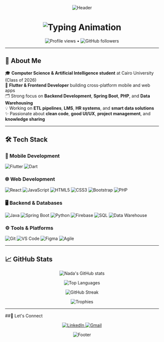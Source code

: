 <div align="center">
  <img src="https://capsule-render.vercel.app/api?type=waving&color=gradient&height=200&section=header&text=Nada%20Ibrahim&fontSize=70&fontAlignY=35&animation=twinkling&fontColor=white" alt="Header" />
</div>

<h1 align="center">
<img src="https://readme-typing-svg.herokuapp.com?font=Righteous&size=35&duration=4000&color=FFD700&center=true&vCenter=true&width=600&height=70&lines=Hi+There!+%F0%9F%91%8B;I'm+Nada+Ibrahim!;CS+%26+AI+Student+%7C+Software+Engineer;" alt="Typing Animation" />
</h1>

<p align="center">
  <img src="https://komarev.com/ghpvc/?username=Nada-Ibrahim12&label=Profile%20views&color=0e75b6&style=flat" alt="Profile views" /> 
  • 
  <img src="https://img.shields.io/github/followers/Nada-Ibrahim12?label=Follow&style=social" alt="GitHub followers" />
</p>

---

## 🌟 About Me


🎓 **Computer Science & Artificial Intelligence student** at Cairo University (Class of 2026)  
📱 **Flutter & Frontend Developer** building cross-platform mobile and web apps  
🗂️ Strong focus on **Backend Development**, **Spring Boot**, **PHP**, and **Data Warehousing**  
💡 Working on **ETL pipelines**, **LMS**, **HR systems**, and **smart data solutions**  
✨ Passionate about **clean code**, **good UI/UX**, **project management**, and **knowledge sharing**

---

## 🛠 Tech Stack

### 📱 Mobile Development
![Flutter](https://img.shields.io/badge/Flutter-02569B?style=for-the-badge&logo=flutter&logoColor=white)
![Dart](https://img.shields.io/badge/Dart-0175C2?style=for-the-badge&logo=dart&logoColor=white)

### 🌐 Web Development
![React](https://img.shields.io/badge/React-20232A?style=for-the-badge&logo=react&logoColor=61DAFB)
![JavaScript](https://img.shields.io/badge/JavaScript-F7DF1E?style=for-the-badge&logo=javascript&logoColor=black)
![HTML5](https://img.shields.io/badge/HTML5-E34F26?style=for-the-badge&logo=html5&logoColor=white)
![CSS3](https://img.shields.io/badge/CSS3-1572B6?style=for-the-badge&logo=css3&logoColor=white)
![Bootstrap](https://img.shields.io/badge/Bootstrap-563D7C?style=for-the-badge&logo=bootstrap&logoColor=white)
![PHP](https://img.shields.io/badge/PHP-777BB4?style=for-the-badge&logo=php&logoColor=white)

### 🖥 Backend & Databases
![Java](https://img.shields.io/badge/Java-007396?style=for-the-badge&logo=java&logoColor=white)
![Spring Boot](https://img.shields.io/badge/Spring_Boot-6DB33F?style=for-the-badge&logo=spring-boot&logoColor=white)
![Python](https://img.shields.io/badge/Python-3776AB?style=for-the-badge&logo=python&logoColor=white)
![Firebase](https://img.shields.io/badge/Firebase-FFCA28?style=for-the-badge&logo=firebase&logoColor=black)
![SQL](https://img.shields.io/badge/SQL-336791?style=for-the-badge&logo=mysql&logoColor=white)
![Data Warehouse](https://img.shields.io/badge/Data%20Warehouse-007ACC?style=for-the-badge&logo=databricks&logoColor=white)

### ⚙️ Tools & Platforms
![Git](https://img.shields.io/badge/Git-F05032?style=for-the-badge&logo=git&logoColor=white)
![VS Code](https://img.shields.io/badge/VS_Code-007ACC?style=for-the-badge&logo=visual-studio-code&logoColor=white)
![Figma](https://img.shields.io/badge/Figma-F24E1E?style=for-the-badge&logo=figma&logoColor=white)
![Agile](https://img.shields.io/badge/Agile-02569B?style=for-the-badge&logo=scrumalliance&logoColor=white)

---

## 📈 GitHub Stats

<div align="center">
  
  ![Nada's GitHub stats](https://github-readme-stats.vercel.app/api?username=Nada-Ibrahim12&show_icons=true&theme=radical&hide_border=true&include_all_commits=true&count_private=true)
  
  ![Top Languages](https://github-readme-stats.vercel.app/api/top-langs/?username=Nada-Ibrahim12&layout=compact&theme=radical&hide_border=true&langs_count=6)
  
  ![GitHub Streak](https://github-readme-streak-stats.herokuapp.com/?user=Nada-Ibrahim12&theme=radical&hide_border=true)
  
  ![Trophies](https://github-profile-trophy.vercel.app/?username=Nada-Ibrahim12&theme=radical&no-frame=true&row=2&column=3)
</div>

---

##🤝 Let's Connect

<p align="center">
  <a href="https://linkedin.com/in/nada-ibrahim-70930725a" target="_blank">
    <img src="https://img.shields.io/badge/LinkedIn-0077B5?style=for-the-badge&logo=linkedin&logoColor=white" alt="LinkedIn"/>
  </a>
  <a href="mailto:nadaebrahem625@gmail.com">
    <img src="https://img.shields.io/badge/Gmail-D14836?style=for-the-badge&logo=gmail&logoColor=white" alt="Gmail"/>
  </a>
</p>

<div align="center">
  <img src="https://capsule-render.vercel.app/api?type=waving&color=gradient&height=100&section=footer&animation=twinkling" alt="Footer" />
</div>
